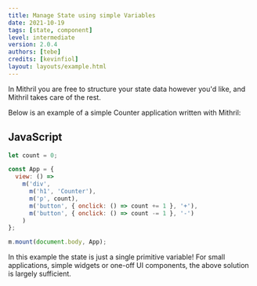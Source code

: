 ```yaml
---
title: Manage State using simple Variables
date: 2021-10-19
tags: [state, component]
level: intermediate
version: 2.0.4
authors: [tebe]
credits: [kevinfiol]
layout: layouts/example.html
---
```


In Mithril you are free to structure your state data however you'd like, and Mithril takes care of the rest.

Below is an example of a simple Counter application written with Mithril:

## JavaScript

~~~js
let count = 0;

const App = {
  view: () =>
    m('div',
      m('h1', 'Counter'),
      m('p', count),
      m('button', { onclick: () => count += 1 }, '+'),
      m('button', { onclick: () => count -= 1 }, '-')
    )
};

m.mount(document.body, App);
~~~

In this example the state is just a single primitive variable!
For small applications, simple widgets or one-off UI components, the above solution is largely sufficient.
